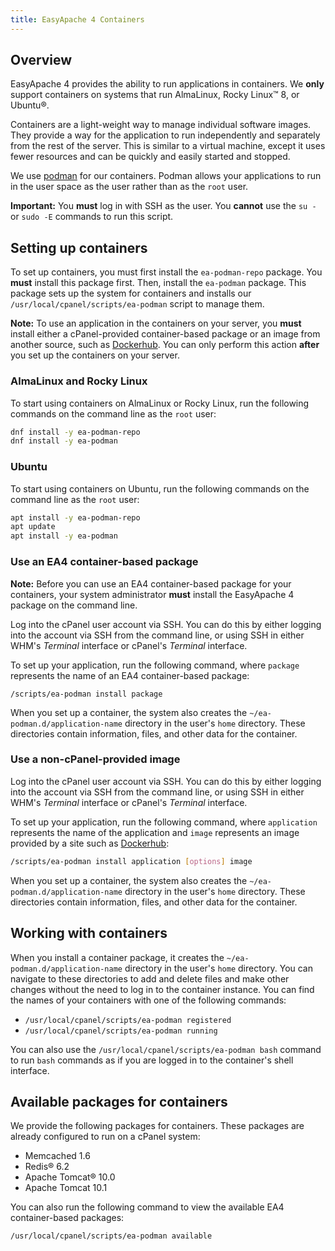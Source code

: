 ```yaml
---
title: EasyApache 4 Containers
---
```


## Overview

EasyApache 4 provides the ability to run applications in containers.  We **only** support containers on systems that run AlmaLinux, Rocky Linux™ 8, or Ubuntu®.

Containers are a light-weight way to manage individual software images. They provide a way for the application to run independently and separately from the rest of the server. This is similar to a virtual machine, except it uses fewer resources and can be quickly and easily started and stopped.

We use <a href="https://podman.io/" target="_blank">podman</a> for our containers. Podman allows your applications to run in the user space as the user rather than as the `root` user.

**Important:** You **must** log in with SSH as the user. You **cannot** use the `su -` or `sudo -E` commands to run this script.

## Setting up containers

To set up containers, you must first install the `ea-podman-repo` package. You **must** install this package first. Then, install the `ea-podman` package. This package sets up the system for containers and installs our `/usr/local/cpanel/scripts/ea-podman` script to manage them.

**Note:** To use an application in the containers on your server, you **must** install either a cPanel-provided container-based package or an image from another source, such as <a href="https://hub.docker.com/" target="_blank">Dockerhub</a>. You can only perform this action **after** you set up the containers on your server.

### AlmaLinux and Rocky Linux
To start using containers on AlmaLinux or Rocky Linux, run the following commands on the command line as the `root` user:

```bash
dnf install -y ea-podman-repo
dnf install -y ea-podman
```

### Ubuntu
To start using containers on Ubuntu, run the following commands on the command line as the `root` user:

```bash
apt install -y ea-podman-repo
apt update
apt install -y ea-podman
```


### Use an EA4 container-based package

**Note:** Before you can use an EA4 container-based package for your containers, your system administrator **must** install the EasyApache 4 package on the command line.

Log into the cPanel user account via SSH.  You can do this by either logging into the account via SSH from the command line, or using SSH in either WHM's _Terminal_ interface or cPanel's _Terminal_ interface.

To set up your application, run the following command, where `package` represents the name of an EA4 container-based package:

```
/scripts/ea-podman install package
```

When you set up a container, the system also creates the `~/ea-podman.d/application-name` directory in the user's `home` directory. These directories contain information, files, and other data for the container.

### Use a non-cPanel-provided image

Log into the cPanel user account via SSH. You can do this by either logging into the account via SSH from the command line, or using SSH in either WHM's _Terminal_ interface or cPanel's _Terminal_ interface.

To set up your application, run the following command, where `application` represents the name of the application and `image` represents an image provided by a site such as <a href="https://hub.docker.com/" target="_blank">Dockerhub</a>:

```bash
/scripts/ea-podman install application [options] image
```

When you set up a container, the system also creates the `~/ea-podman.d/application-name` directory in the user's `home` directory. These directories contain information, files, and other data for the container.

## Working with containers

When you install a container package, it creates the `~/ea-podman.d/application-name` directory in the user's `home` directory. You can navigate to these directories to add and delete files and make other changes without the need to log in to the container instance.   You can find the names of your containers with one of the following commands:

* `/usr/local/cpanel/scripts/ea-podman registered`
* `/usr/local/cpanel/scripts/ea-podman running`

You can also use the `/usr/local/cpanel/scripts/ea-podman bash` command to run `bash` commands as if you are logged in to the container's shell interface.


## Available packages for containers

We provide the following packages for containers. These packages are already configured to run on a cPanel system:  

* Memcached 1.6
* Redis® 6.2
* Apache Tomcat® 10.0
* Apache Tomcat 10.1

You can also run the following command to view the available EA4 container-based packages:

```bash
/usr/local/cpanel/scripts/ea-podman available
```
